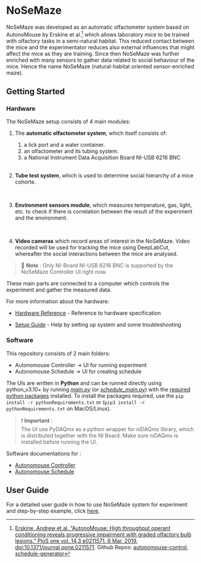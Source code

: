 # NoSeMaze

NoSeMaze was developed as an automatic olfactometer system based on AutonoMouse by Erskine et al.[^1] which allows laboratory mice to be trained with olfactory tasks in a semi-natural habitat. This reduced contact between the mice and the experimentator reduces also external influences that might affect the mice as they are training. Since then NoSeMaze was further enriched with many sensors to gather data related to social behaviour of the mice. Hence the name NoSeMaze (natural-habitat oriented sensor-enriched maze).

[^1]: [Erskine, Andrew et al. “AutonoMouse: High throughput operant conditioning reveals progressive impairment with graded olfactory bulb lesions.” PloS one vol. 14,3 e0211571. 6 Mar. 2019, doi:10.1371/journal.pone.0211571](https://www.ncbi.nlm.nih.gov/pmc/articles/PMC6402634/). Github Repos: [autonomouse-control](https://github.com/RoboDoig/autonomouse-control), [schedule-generator](https://github.com/RoboDoig/schedule-generator)

## Getting Started

### Hardware

The NoSeMaze setup consists of 4 main modules:

1. The **automatic olfactometer system**, which itself consists of:
    1. a lick port and a water container.
    2. an olfactometer and its tubing system.
    3. a National Instrument Data Acquisition Board NI-USB 6216 BNC
    </br>

2. **Tube test system**, which is used to determine social hierarchy of a mice cohorte.
</br>

3. **Environment sensors module**, which measures temperature, gas, light, etc. to check if there is correlation between the result of the experiment and the environment.
</br>

4. **Video cameras** which record areas of interest in the NoSeMaze. Video recorded will be used for tracking the mice using DeepLabCut, whereafter the social interactions between the mice are analysed.

> :memo: **Note** :
> Only NI-Board NI-USB 6216 BNC is supported by the NoSeMaze Controller UI right now.

These main parts are connected to a computer which controls the experiment and gather the measured data.

For more information about the hardware:

- [Hardware Reference](/Documentation/hardwareReference.md) - Reference to hardware specification

- [Setup Guide](/Documentation/setupGuide.md) - Help by setting up system and some troubleshooting

### Software

This repository consists of 2 main folders:

- Autonomouse Controller &rarr; UI for running experiment
- Autonomouse Schedule &rarr; UI for creating schedule

The UIs are written in **Python** and can be runned directly using python_v3.10+ by running [*main.py*](/Autonomouse%20Controller/main.py) (or [*schedule_main.py*](/Autonomouse%20Schedule/scheduleMain.py)) with the [required python packages](/pythonRequirements.txt) installed. To install the packages required, use the `pip install -r pythonRequirements.txt` or (`pip3 install -r pythonRequirements.txt` on MacOS/Linux).

> :exclamation: **Important** :  
> The UI use PyDAQmx as a python wrapper for niDAQmx library, which is distributed together with the NI Board. Make sure niDAQmx is installed before running the UI.

Software documentations for :

- [Autonomouse Controller](/Autonomouse%20Controller/README.md)
- [Autonomouse Schedule](/Autonomouse%20Schedule/README.md)

## User Guide

For a detailed user guide in how to use NoSeMaze system for experiment and step-by-step example, click [here](/Documentation/userGuide.md).
